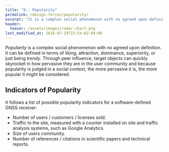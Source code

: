 ```yaml
---
title: "9.- Popularity"
permalink: /design-forces/popularity/
excerpt: "It is a complex social phenomenon with no agreed upon definition. It can be defined in terms of liking, attraction, dominance, or just being trendy."
header:
  teaser: /assets/images/radar-chart.png
last_modified_at: 2016-07-29T15:54:02-04:00
---
```


_Popularity_ is a complex social phenomenon with no agreed upon definition. It can be defined in terms of liking, attraction, dominance, superiority, or just being _trendy_. Through peer influence, target objects can quickly skyrocket in how pervasive they are in the user community and because popularity is judged in a social context, the more pervasive it is, the more popular it might be considered.


## Indicators of Popularity

It follows a list of possible popularity indicators for a software-defined GNSS receiver:

* Number of users / customers / licenses sold.
* Traffic to the site, measured with a counter installed on site and traffic analysis systems, such as Google Analytics.
*  Size of users community.
*  Number of references / citations in scientific papers and technical reports.
